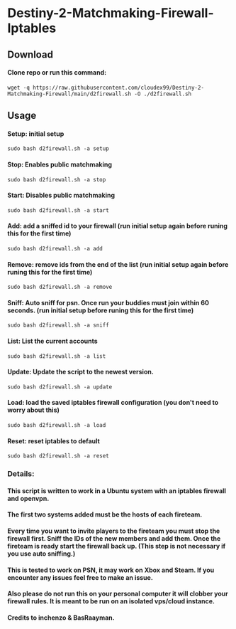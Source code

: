 # Destiny-2-Matchmaking-Firewall-Iptables

## Download
#### Clone repo or run this command: 
```wget -q https://raw.githubusercontent.com/cloudex99/Destiny-2-Matchmaking-Firewall/main/d2firewall.sh -O ./d2firewall.sh```
## Usage
#### Setup: initial setup
``` sudo bash d2firewall.sh -a setup ```
#### Stop: Enables public matchmaking 
``` sudo bash d2firewall.sh -a stop ```
#### Start: Disables public matchmaking
``` sudo bash d2firewall.sh -a start ```
#### Add: add a sniffed id to your firewall (run initial setup again before runing this for the first time)
``` sudo bash d2firewall.sh -a add ```
#### Remove: remove ids from the end of the list (run initial setup again before runing this for the first time)
``` sudo bash d2firewall.sh -a remove ```
#### Sniff: Auto sniff for psn. Once run your buddies must join within 60 seconds. (run initial setup before runing this for the first time)
``` sudo bash d2firewall.sh -a sniff ```
#### List: List the current accounts
``` sudo bash d2firewall.sh -a list ```
#### Update: Update the script to the newest version.
``` sudo bash d2firewall.sh -a update ```
#### Load: load the saved iptables firewall configuration (you don't need to worry about this)
``` sudo bash d2firewall.sh -a load ```
#### Reset: reset iptables to default
``` sudo bash d2firewall.sh -a reset ```

### Details:
#### This script is written to work in a Ubuntu system with an iptables firewall and openvpn. 
#### The first two systems added must be the hosts of each fireteam.
#### Every time you want to invite players to the fireteam you must stop the firewall first. Sniff the IDs of the new members and add them. Once the fireteam is ready start the firewall back up. (This step is not necessary if you use auto sniffing.)
#### This is tested to work on PSN, it may work on Xbox and Steam. If you encounter any issues feel free to make an issue.
#### Also please do not run this on your personal computer it will clobber your firewall rules. It is meant to be run on an isolated vps/cloud instance.
#### Credits to inchenzo & BasRaayman.
